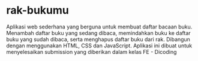 # rak-bukumu
Aplikasi web sederhana yang berguna untuk membuat daftar bacaan buku. Menambah daftar buku yang sedang dibaca, memindahkan buku ke daftar buku yang sudah dibaca, serta menghapus daftar buku dari rak. Dibangun dengan menggunakan HTML, CSS dan JavaScript. Aplikasi ini dibuat untuk menyelesaikan submission yang diberikan dalam kelas FE - Dicoding
